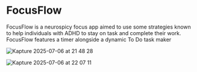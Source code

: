# FocusFlow
FocusFlow is a neurospicy focus app aimed to use some strategies known to help individuals with ADHD to stay on task and complete their work. 
FocusFlow features a timer alongside a dynamic To Do task maker 


![Kapture 2025-07-06 at 21 48 28](https://github.com/user-attachments/assets/439f49fe-9358-47cf-aeb6-86028dd49381)

![Kapture 2025-07-06 at 22 07 11](https://github.com/user-attachments/assets/875aace0-738d-4e34-8aa2-2ac064cf7dfd)

